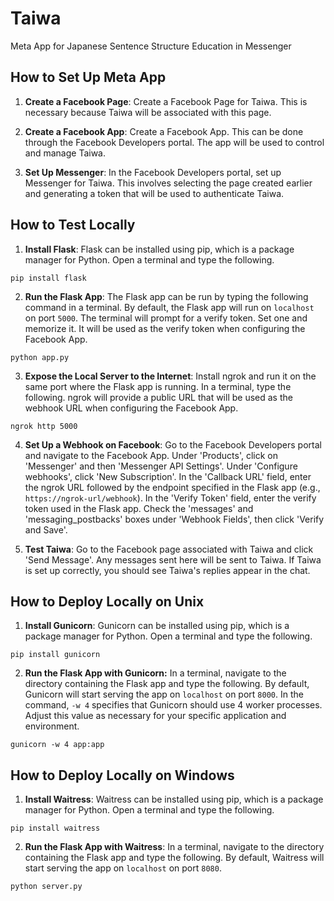 # Taiwa
Meta App for Japanese Sentence Structure Education in Messenger

## How to Set Up Meta App

1. **Create a Facebook Page**: Create a Facebook Page for Taiwa. This is necessary because Taiwa will be associated with this page.

2. **Create a Facebook App**: Create a Facebook App. This can be done through the Facebook Developers portal. The app will be used to control and manage Taiwa.

3. **Set Up Messenger**: In the Facebook Developers portal, set up Messenger for Taiwa. This involves selecting the page created earlier and generating a token that will be used to authenticate Taiwa.

## How to Test Locally

1. **Install Flask**: Flask can be installed using pip, which is a package manager for Python. Open a terminal and type the following.

```
pip install flask
```

2. **Run the Flask App**: The Flask app can be run by typing the following command in a terminal. By default, the Flask app will run on `localhost` on port `5000`. The terminal will prompt for a verify token. Set one and memorize it. It will be used as the verify token when configuring the Facebook App.

```
python app.py
```

3. **Expose the Local Server to the Internet**: Install ngrok and run it on the same port where the Flask app is running. In a terminal, type the following. ngrok will provide a public URL that will be used as the webhook URL when configuring the Facebook App.

```
ngrok http 5000
```

4. **Set Up a Webhook on Facebook**: Go to the Facebook Developers portal and navigate to the Facebook App. Under 'Products', click on 'Messenger' and then 'Messenger API Settings'. Under 'Configure webhooks', click 'New Subscription'. In the 'Callback URL' field, enter the ngrok URL followed by the endpoint specified in the Flask app (e.g., `https://ngrok-url/webhook`). In the 'Verify Token' field, enter the verify token used in the Flask app. Check the 'messages' and 'messaging_postbacks' boxes under 'Webhook Fields', then click 'Verify and Save'.

5. **Test Taiwa**: Go to the Facebook page associated with Taiwa and click 'Send Message'. Any messages sent here will be sent to Taiwa. If Taiwa is set up correctly, you should see Taiwa's replies appear in the chat.

## How to Deploy Locally on Unix

1. **Install Gunicorn**: Gunicorn can be installed using pip, which is a package manager for Python. Open a terminal and type the following.

```
pip install gunicorn
```

2. **Run the Flask App with Gunicorn:** In a terminal, navigate to the directory containing the Flask app and type the following. By default, Gunicorn will start serving the app on `localhost` on port `8000`. In the command, `-w 4` specifies that Gunicorn should use 4 worker processes. Adjust this value as necessary for your specific application and environment.

```
gunicorn -w 4 app:app
```

## How to Deploy Locally on Windows

1. **Install Waitress**: Waitress can be installed using pip, which is a package manager for Python. Open a terminal and type the following.

```
pip install waitress
```

2. **Run the Flask App with Waitress**: In a terminal, navigate to the directory containing the Flask app and type the following. By default, Waitress will start serving the app on `localhost` on port `8080`.

```
python server.py
```